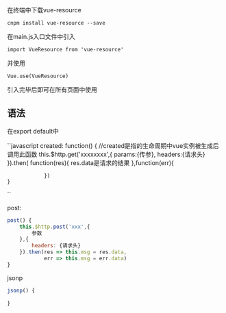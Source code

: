 在终端中下载vue-resource

    cnpm install vue-resource --save

在main.js入口文件中引入

    import VueResource from 'vue-resource'

并使用

    Vue.use(VueResource)

引入完毕后即可在所有页面中使用

语法
---------
在export default中

``javascript
    created: function() {   //created是指的生命周期中vue实例被生成后调用此函数
        this.$http.get('xxxxxxxx',{
            params:{传参},
            headers:{请求头}
            }).then(
                function(res){
                    res.data是请求的结果
                },function(err){

                })
    }
``

post:

```js
post() {
    this.$http.post('xxx',{
        参数
    },{
        headers: {请求头}
    }).then(res => this.msg = res.data, 
            err => this.msg = err.data)
}
```

jsonp

```js
jsonp() {
    
}
```